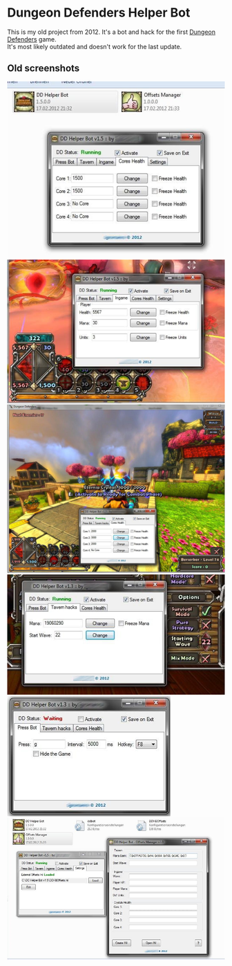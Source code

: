 # Dungeon Defenders Helper Bot 

This is my old project from 2012. It's a bot and hack for the first [Dungeon Defenders](https://store.steampowered.com/app/65800/Dungeon_Defenders/) game.  
It's most likely outdated and doesn't work for the last update.

## Old screenshots
![screen1](screenshots/1.jpg)
![screen2](screenshots/2.jpg)
![screen3](screenshots/3.jpg)
![screen4](screenshots/4.jpg)
![screen5](screenshots/5.jpg)
![screen6](screenshots/6.jpg)